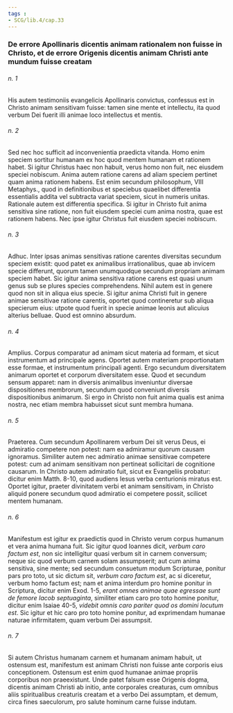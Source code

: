 ```yaml
---
tags : 
- SCG/lib.4/cap.33
---
```


### De errore Apollinaris dicentis animam rationalem non fuisse in Christo, et de errore Origenis dicentis animam Christi ante mundum fuisse creatam

###### n. 1
His autem testimoniis evangelicis Apollinaris convictus, confessus est in Christo animam sensitivam fuisse: tamen sine mente et intellectu, ita quod verbum Dei fuerit illi animae loco intellectus et mentis.

###### n. 2
Sed nec hoc sufficit ad inconvenientia praedicta vitanda. Homo enim speciem sortitur humanam ex hoc quod mentem humanam et rationem habet. Si igitur Christus haec non habuit, verus homo non fuit, nec eiusdem speciei nobiscum. Anima autem ratione carens ad aliam speciem pertinet quam anima rationem habens. Est enim secundum philosophum, VIII Metaphys., quod in definitionibus et speciebus quaelibet differentia essentialis addita vel subtracta variat speciem, sicut in numeris unitas. Rationale autem est differentia specifica. Si igitur in Christo fuit anima sensitiva sine ratione, non fuit eiusdem speciei cum anima nostra, quae est rationem habens. Nec ipse igitur Christus fuit eiusdem speciei nobiscum.

###### n. 3
Adhuc. Inter ipsas animas sensitivas ratione carentes diversitas secundum speciem existit: quod patet ex animalibus irrationalibus, quae ab invicem specie differunt, quorum tamen unumquodque secundum propriam animam speciem habet. Sic igitur anima sensitiva ratione carens est quasi unum genus sub se plures species comprehendens. Nihil autem est in genere quod non sit in aliqua eius specie. Si igitur anima Christi fuit in genere animae sensitivae ratione carentis, oportet quod contineretur sub aliqua specierum eius: utpote quod fuerit in specie animae leonis aut alicuius alterius belluae. Quod est omnino absurdum.

###### n. 4
Amplius. Corpus comparatur ad animam sicut materia ad formam, et sicut instrumentum ad principale agens. Oportet autem materiam proportionatam esse formae, et instrumentum principali agenti. Ergo secundum diversitatem animarum oportet et corporum diversitatem esse. Quod et secundum sensum apparet: nam in diversis animalibus inveniuntur diversae dispositiones membrorum, secundum quod conveniunt diversis dispositionibus animarum. Si ergo in Christo non fuit anima qualis est anima nostra, nec etiam membra habuisset sicut sunt membra humana.

###### n. 5
Praeterea. Cum secundum Apollinarem verbum Dei sit verus Deus, ei admiratio competere non potest: nam ea admiramur quorum causam ignoramus. Similiter autem nec admiratio animae sensitivae competere potest: cum ad animam sensitivam non pertineat sollicitari de cognitione causarum. In Christo autem admiratio fuit, sicut ex Evangeliis probatur: dicitur enim Matth. 8-10, quod audiens Iesus verba centurionis miratus est. Oportet igitur, praeter divinitatem verbi et animam sensitivam, in Christo aliquid ponere secundum quod admiratio ei competere possit, scilicet mentem humanam.

###### n. 6
Manifestum est igitur ex praedictis quod in Christo verum corpus humanum et vera anima humana fuit. Sic igitur quod Ioannes dicit, *verbum caro factum est*, non sic intelligitur quasi verbum sit in carnem conversum; neque sic quod verbum carnem solam assumpserit; aut cum anima sensitiva, sine mente; sed secundum consuetum modum Scripturae, ponitur pars pro toto, ut sic dictum sit, *verbum caro factum est*, ac si diceretur, verbum homo factum est; nam et anima interdum pro homine ponitur in Scriptura, dicitur enim Exod. 1-5, *erant omnes animae quae egressae sunt de femore Iacob septuaginta*, similiter etiam caro pro toto homine ponitur, dicitur enim Isaiae 40-5, *videbit omnis caro pariter quod os domini locutum est*. Sic igitur et hic caro pro toto homine ponitur, ad exprimendam humanae naturae infirmitatem, quam verbum Dei assumpsit.

###### n. 7
Si autem Christus humanam carnem et humanam animam habuit, ut ostensum est, manifestum est animam Christi non fuisse ante corporis eius conceptionem. Ostensum est enim quod humanae animae propriis corporibus non praeexistunt. Unde patet falsum esse Origenis dogma, dicentis animam Christi ab initio, ante corporales creaturas, cum omnibus aliis spiritualibus creaturis creatam et a verbo Dei assumptam, et demum, circa fines saeculorum, pro salute hominum carne fuisse indutam.

